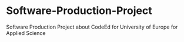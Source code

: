 # Software-Production-Project
Software Production Project about CodeEd for University of Europe for Applied Science
